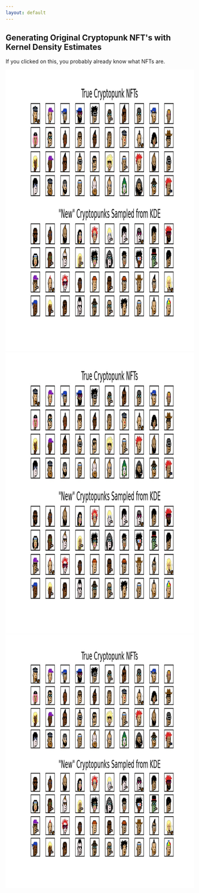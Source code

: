 ```yaml
---
layout: default
---
```


## Generating Original Cryptopunk NFT's with Kernel Density Estimates 

<script type="text/javascript" async="" src="https://cdnjs.cloudflare.com/ajax/libs/mathjax/2.7.4/MathJax.js?config=TeX-MML-AM_CHTML"></script> 


If you clicked on this, you probably already know what NFTs are. 


<img src="nft_samples.jpg" width="1000" height="750">


<img src="nft_samples.jpg" width="1250" height="750">


<img src="nft_samples.jpg" width="1000" height="675">
